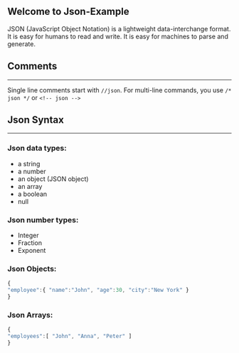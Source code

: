 ## Welcome to Json-Example
JSON (JavaScript Object Notation) is a lightweight data-interchange format. It is easy for humans to read and write. It is easy for machines to parse and generate.

## Comments
---
Single line comments start with `//json`. For multi-line commands, you use `/* json */` or `<!-- json -->` 

## Json Syntax
---
### Json data types:
* a string
* a number
* an object (JSON object)
* an array
* a boolean
* null

### Json number types:
* Integer
* Fraction
* Exponent

### Json Objects:
```js
{
"employee":{ "name":"John", "age":30, "city":"New York" }
}
```
### Json Arrays:
```js
{
"employees":[ "John", "Anna", "Peter" ]
}
```
